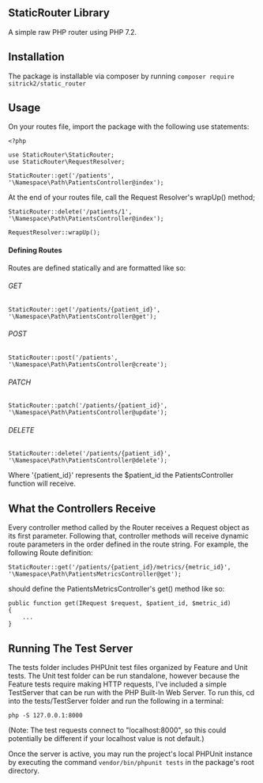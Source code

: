 ## StaticRouter Library

A simple raw PHP router using PHP 7.2.

## Installation
The package is installable via composer by running ```composer require sitrick2/static_router```

## Usage

On your routes file, import the package with the following use statements:

```
<?php

use StaticRouter\StaticRouter;
use StaticRouter\RequestResolver;

StaticRouter::get('/patients', '\Namespace\Path\PatientsController@index');
```

At the end of your routes file, call the Request Resolver's wrapUp() method;

```
StaticRouter::delete('/patients/1', '\Namespace\Path\PatientsController@index');

RequestResolver::wrapUp();
```

#### Defining Routes
Routes are defined statically and are formatted like so:

###### GET
```
StaticRouter::get('/patients/{patient_id}', '\Namespace\Path\PatientsController@get');
```

###### POST
```
StaticRouter::post('/patients', '\Namespace\Path\PatientsController@create');
```

###### PATCH
```
StaticRouter::patch('/patients/{patient_id}', '\Namespace\Path\PatientsController@update');
```

###### DELETE
```
StaticRouter::delete('/patients/{patient_id}', '\Namespace\Path\PatientsController@delete');
```
Where '{patient_id}' represents the $patient_id the PatientsController function will receive.

## What the Controllers Receive
Every controller method called by the Router receives a Request object as its first parameter. Following that,
controller methods will receive dynamic route parameters in the order defined in the route string. For example,
the following Route definition:
```
StaticRouter::get('/patients/{patient_id}/metrics/{metric_id}', '\Namespace\Path\PatientsMetricsController@get');
```

should define the PatientsMetricsController's get() method like so:
```
public function get(IRequest $request, $patient_id, $metric_id)
{
    ...
}
```

## Running The Test Server
The tests folder includes PHPUnit test files organized by Feature and Unit tests.
The Unit test folder can be run standalone, however because the Feature tests require making HTTP requests,
I've included a simple TestServer that can be run with the PHP Built-In Web Server. To run this, cd into the 
tests/TestServer folder and run the following in a terminal:
```
php -S 127.0.0.1:8000
```
(Note: The test requests connect to "localhost:8000", so this could potentially be different if your localhost value is not default.)

Once the server is active, you may run the project's local PHPUnit instance by executing the command ```vendor/bin/phpunit tests``` in the package's root directory.